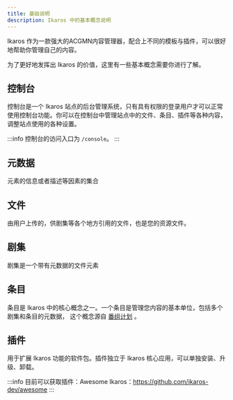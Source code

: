 ```yaml
---
title: 基础说明
description: Ikaros 中的基本概念说明
---
```

Ikaros 作为一款强大的ACGMN内容管理器，配合上不同的模板与插件，可以很好地帮助你管理自己的内容。

为了更好地发挥出 Ikaros 的价值，这里有一些基本概念需要你进行了解。

## 控制台

控制台是一个 Ikaros 站点的后台管理系统，只有具有权限的登录用户才可以正常使用控制台功能。你可以在控制台中管理站点中的文件、条目、插件等各种内容，调整站点使用的各种设置。

:::info
控制台的访问入口为 `/console`。
:::

## 元数据

元素的信息或者描述等因素的集合

## 文件

由用户上传的，供剧集等各个地方引用的文件，也是您的资源文件。

## 剧集

剧集是一个带有元数据的文件元素

## 条目

条目是 Ikaros 中的核心概念之一。一个条目是管理您内容的基本单位，包括多个剧集和条目的元数据，
这个概念源自 [番组计划](https://bgm.tv/) 。

## 插件

用于扩展 Ikaros 功能的软件包。插件独立于 Ikaros 核心应用，可以单独安装、升级、卸载。

:::info
目前可以获取插件：Awesome Ikaros：<https://github.com/ikaros-dev/awesome>
:::

